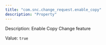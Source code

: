 ```yaml
---
title: "com.snc.change_request.enable_copy"
description: "Property"
---
```


Description: Enable Copy Change feature

Value: `true`